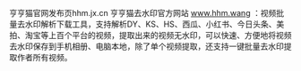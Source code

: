 亨亨猫官网发布页hhm.jx.cn
亨亨猫去水印官方网站 www.hhm.wang ：视频批量去水印解析下载工具，支持解析DY、KS、HS、西瓜、小红书、今日头条、美拍、淘宝等上百个平台的视频，提取出来的视频无水印，可以快速、方便地将视频去水印保存到手机相册、电脑本地，除了单个视频提取，还支持一键批量去水印提取作者所有视频。
